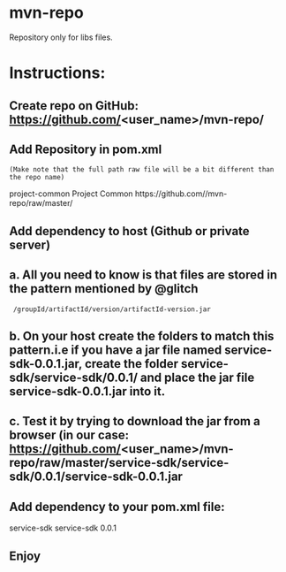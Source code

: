 # mvn-repo
Repository only for libs files.

# Instructions:

## Create repo on GitHub: https://github.com/<user_name>/mvn-repo/
    
## Add Repository in pom.xml
    (Make note that the full path raw file will be a bit different than the repo name)

<repository>
    <id>project-common</id>
    <name>Project Common</name>
    <url>https://github.com/<user_name>/mvn-repo/raw/master/</url>
</repository>

## Add dependency to host (Github or private server)
    
## a. All you need to know is that files are stored in the pattern mentioned by @glitch
     /groupId/artifactId/version/artifactId-version.jar
    
## b. On your host create the folders to match this pattern.i.e if you have a jar file named service-sdk-0.0.1.jar, create the folder service-sdk/service-sdk/0.0.1/ and place the jar  file service-sdk-0.0.1.jar into it.
    
## c. Test it by trying to download the jar from a browser (in our case: https://github.com/<user_name>/mvn-repo/raw/master/service-sdk/service-sdk/0.0.1/service-sdk-0.0.1.jar

## Add dependency to your pom.xml file:

<dependency>
    <groupId>service-sdk</groupId>
    <artifactId>service-sdk</artifactId>
    <version>0.0.1</version>
</dependency>

## Enjoy
